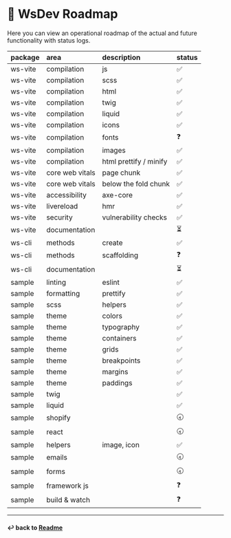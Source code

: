 # 🔵 WsDev Roadmap

Here you can view an operational roadmap of the actual and future functionality with status logs.

|package          | area             | description                   | status     |
|:----------------|:---------------- |:------------------------------|:-----------|	
|ws-vite          |compilation       |js                             |✅          |
|ws-vite          |compilation       |scss                           |✅          |
|ws-vite          |compilation       |html                           |✅          |
|ws-vite          |compilation       |twig                           |✅          |
|ws-vite          |compilation       |liquid                         |✅          |
|ws-vite          |compilation       |icons                          |✅          |
|ws-vite          |compilation       |fonts                          |❓          |
|ws-vite          |compilation       |images                         |✅          |
|ws-vite          |compilation       |html prettify / minify         |✅          |
|ws-vite          |core web vitals   |page chunk                     |✅          |
|ws-vite          |core web vitals   |below the fold chunk           |✅          |
|ws-vite          |accessibility     |axe-core                       |✅          |
|ws-vite          |livereload        |hmr                            |✅          |
|ws-vite          |security          |vulnerability checks           |✅          |
|ws-vite          |documentation     |                               |⏳          |
|ws-cli           |methods           |create                         |✅          |
|ws-cli           |methods           |scaffolding                    |❓          |
|ws-cli           |documentation     |                               |⏳          |
|sample           |linting           |eslint                         |✅          |
|sample           |formatting        |prettify                       |✅          |
|sample           |scss              |helpers                        |✅          |
|sample           |theme             |colors                         |✅          |
|sample           |theme             |typography                     |✅          |
|sample           |theme             |containers                     |✅          |
|sample           |theme             |grids                          |✅          |
|sample           |theme             |breakpoints                    |✅          |
|sample           |theme             |margins                        |✅          |
|sample           |theme             |paddings                       |✅          |
|sample           |twig              |                               |✅          |
|sample           |liquid            |                               |✅          |
|sample           |shopify           |                               |🕣          |
|sample           |react             |                               |🕣          |
|sample           |helpers           |image, icon                    |✅          |
|sample           |emails            |                               |🕣          |
|sample           |forms             |                               |🕣          |
|sample           |framework js      |                               |❓          |
|sample           |build & watch     |                               |❓          |

---
#### ↩ back to [Readme](../README.md) 
